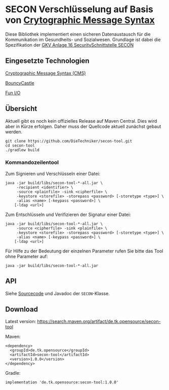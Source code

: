 # SECON Verschlüsselung auf Basis von [Crytographic Message Syntax](https://tools.ietf.org/html/rfc5652)

Diese Bibliothek implementiert einen sicheren Datenaustausch für die Kommunikation im Gesundheits- und Sozialwesen. Grundlage ist dabei die Spezifikation
der [GKV Anlage 16 SecuritySchnittstelle SECON](https://www.gkv-datenaustausch.de/media/dokumente/standards_und_normen/technische_spezifikationen/Anlage_16_-_Security-Schnittstelle.pdf)
	
## Eingesetzte Technologien

[Cryptographic Message Syntax (CMS)](https://tools.ietf.org/html/rfc5652) 

[BouncyCastle](https://bouncycastle.org/)

[Fun I/O](https://christian-schlichtherle.github.io/fun-io/)

## Übersicht

Aktuell gibt es noch kein offizielles Release auf Maven Central. Dies wird aber in Kürze erfolgen.
Daher muss der Quellcode aktuell zunächst gebaut werden.

```
git clone https://github.com/DieTechniker/secon-tool.git
cd secon-tool
./gradlew build
```

### Kommandozeilentool

Zum Signieren und Verschlüsseln einer Datei:

    java -jar build/libs/secon-tool-*-all.jar \
         -recipient <identifier> \
         -source <plainfile> -sink <cipherfile> \
         -keystore <storefile> -storepass <password> [-storetype <type>] \
         -alias <name> [-keypass <password>] \
        [-ldap <url>]

Zum Entschlüsseln und Verifizieren der Signatur einer Datei:

    java -jar build/libs/secon-tool-*-all.jar \
         -source <cipherfile> -sink <plainfile> \
         -keystore <storefile> -storepass <password> [-storetype <type>] \
         -alias <name> [-keypass <password>] \
        [-ldap <url>]

Für Hilfe zu der Bedeutung der einzelnen Parameter rufen Sie bitte das Tool ohne Parameter auf:

    java -jar build/libs/secon-tool-*-all.jar

## API

Siehe [Sourcecode](src/main/java/de/tk/opensourcey/secon/SECON.java) und Javadoc der `SECON`-Klasse.

## Download
Latest version: https://search.maven.org/artifact/de.tk.opensource/secon-tool

Maven:

    <dependency>
      <groupId>de.tk.opensource</groupId>
      <artifactId>secon-tool</artifactId>
      <version>1.0.0</version>
    </dependency>

Gradle:

    implementation 'de.tk.opensource:secon-tool:1.0.0'
